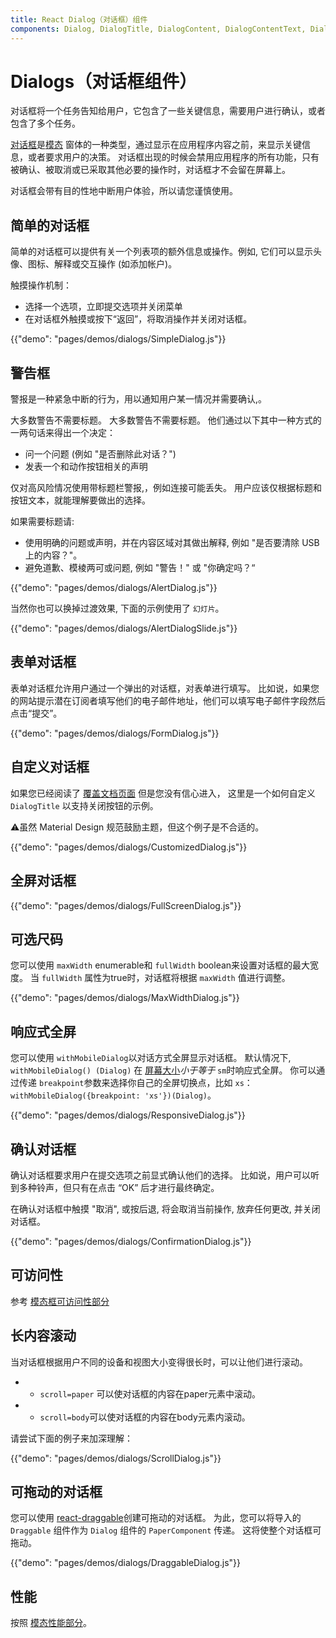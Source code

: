 ```yaml
---
title: React Dialog（对话框）组件
components: Dialog, DialogTitle, DialogContent, DialogContentText, DialogActions, Slide
---
```

# Dialogs（对话框组件）

<p class="description">对话框将一个任务告知给用户，它包含了一些关键信息，需要用户进行确认，或者包含了多个任务。</p>

[对话框](https://material.io/design/components/dialogs.html)是[模态](/utils/modal/) 窗体的一种类型，通过显示在应用程序内容之前，来显示关键信息，或者要求用户的决策。 对话框出现的时候会禁用应用程序的所有功能，只有被确认、被取消或已采取其他必要的操作时，对话框才不会留在屏幕上。

对话框会带有目的性地中断用户体验，所以请您谨慎使用。

## 简单的对话框

简单的对话框可以提供有关一个列表项的额外信息或操作。例如, 它们可以显示头像、图标、解释或交互操作 (如添加帐户)。

触摸操作机制：

- 选择一个选项，立即提交选项并关闭菜单
- 在对话框外触摸或按下“返回”，将取消操作并关闭对话框。

{{"demo": "pages/demos/dialogs/SimpleDialog.js"}}

## 警告框

警报是一种紧急中断的行为，用以通知用户某一情况并需要确认,。

大多数警告不需要标题。 大多数警告不需要标题。 他们通过以下其中一种方式的一两句话来得出一个决定：

- 问一个问题 (例如 "是否删除此对话？")
- 发表一个和动作按钮相关的声明

仅对高风险情况使用带标题栏警报,，例如连接可能丢失。 用户应该仅根据标题和按钮文本，就能理解要做出的选择。

如果需要标题请:

- 使用明确的问题或声明，并在内容区域对其做出解释, 例如 "是否要清除 USB 上的内容？"。
- 避免道歉、模棱两可或问题, 例如 "警告！" 或 "你确定吗？“

{{"demo": "pages/demos/dialogs/AlertDialog.js"}}

当然你也可以换掉过渡效果, 下面的示例使用了 `幻灯片`。

{{"demo": "pages/demos/dialogs/AlertDialogSlide.js"}}

## 表单对话框

表单对话框允许用户通过一个弹出的对话框，对表单进行填写。 比如说，如果您的网站提示潜在订阅者填写他们的电子邮件地址，他们可以填写电子邮件字段然后点击“提交”。

{{"demo": "pages/demos/dialogs/FormDialog.js"}}

## 自定义对话框

如果您已经阅读了 [覆盖文档页面](/customization/overrides/) 但是您没有信心进入， 这里是一个如何自定义 `DialogTitle` 以支持关闭按钮的示例。

⚠️虽然 Material Design 规范鼓励主题，但这个例子是不合适的。

{{"demo": "pages/demos/dialogs/CustomizedDialog.js"}}

## 全屏对话框

{{"demo": "pages/demos/dialogs/FullScreenDialog.js"}}

## 可选尺码

您可以使用 `maxWidth` enumerable和 `fullWidth` boolean来设置对话框的最大宽度。 当 `fullWidth` 属性为true时，对话框将根据 `maxWidth` 值进行调整。

{{"demo": "pages/demos/dialogs/MaxWidthDialog.js"}}

## 响应式全屏

您可以使用 `withMobileDialog`以对话方式全屏显示对话框。 默认情况下, `withMobileDialog() (Dialog)` 在 [屏幕大小](/layout/basics/)*小于等于* `sm`时响应式全屏。 你可以通过传递 `breakpoint`参数来选择你自己的全屏切换点，比如 `xs`：`withMobileDialog({breakpoint: 'xs'})(Dialog)`。

{{"demo": "pages/demos/dialogs/ResponsiveDialog.js"}}

## 确认对话框

确认对话框要求用户在提交选项之前显式确认他们的选择。 比如说，用户可以听到多种铃声，但只有在点击 “OK” 后才进行最终确定。

在确认对话框中触摸 "取消", 或按后退, 将会取消当前操作, 放弃任何更改, 并关闭对话框。

{{"demo": "pages/demos/dialogs/ConfirmationDialog.js"}}

## 可访问性

参考 [模态框可访问性部分](/utils/modal/#accessibility)

## 长内容滚动

当对话框根据用户不同的设备和视图大小变得很长时，可以让他们进行滚动。

- - `scroll=paper` 可以使对话框的内容在paper元素中滚动。
- - `scroll=body`可以使对话框的内容在body元素内滚动。

请尝试下面的例子来加深理解：

{{"demo": "pages/demos/dialogs/ScrollDialog.js"}}

## 可拖动的对话框

您可以使用 [react-draggable](https://github.com/mzabriskie/react-draggable)创建可拖动的对话框。 为此，您可以将导入的 `Draggable` 组件作为 `Dialog` 组件的 `PaperComponent` 传递。 这将使整个对话框可拖动。

{{"demo": "pages/demos/dialogs/DraggableDialog.js"}}

## 性能

按照 [模态性能部分](/utils/modal/#performance)。